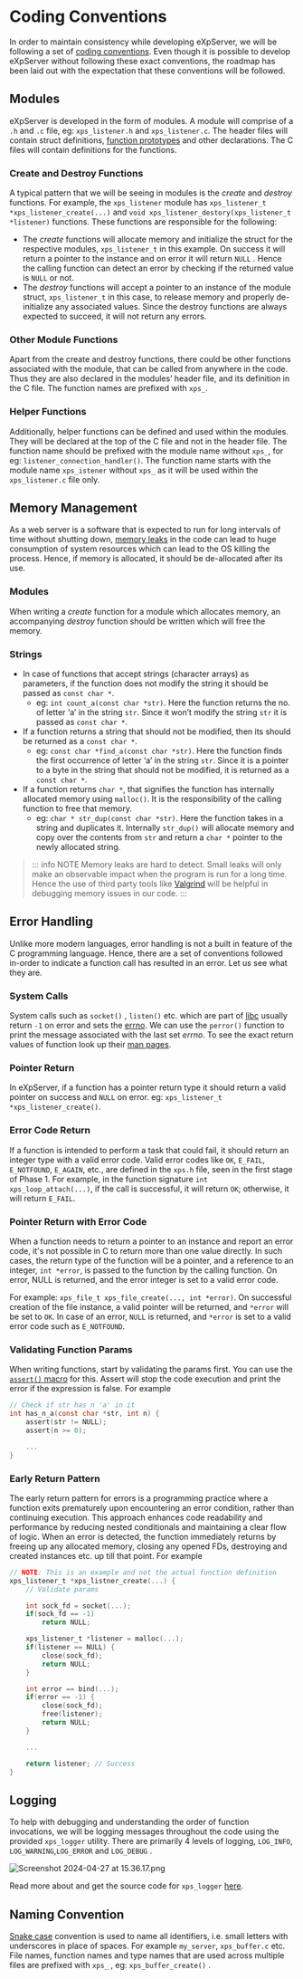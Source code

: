 # Coding Conventions

In order to maintain consistency while developing eXpServer, we will be following a set of [coding conventions](https://en.wikipedia.org/wiki/Coding_conventions). Even though it is possible to develop eXpServer without following these exact conventions, the roadmap has been laid out with the expectation that these conventions will be followed.

## Modules

eXpServer is developed in the form of modules. A module will comprise of a `.h` and `.c` file, eg: `xps_listener.h` and `xps_listener.c`. The header files will contain struct definitions, [function prototypes](https://en.wikipedia.org/wiki/Function_prototype) and other declarations. The C files will contain definitions for the functions.

### **Create and Destroy Functions**

A typical pattern that we will be seeing in modules is the _create_ and _destroy_ functions. For example, the `xps_listener` module has `xps_listener_t *xps_listener_create(...)` and `void xps_listener_destory(xps_listener_t *listener)` functions. These functions are responsible for the following:

- The _create_ functions will allocate memory and initialize the struct for the respective modules, `xps_listener_t` in this example. On success it will return a pointer to the instance and on error it will return `NULL` . Hence the calling function can detect an error by checking if the returned value is `NULL` or not.
- The _destroy_ functions will accept a pointer to an instance of the module struct, `xps_listener_t` in this case, to release memory and properly de-initialize any associated values. Since the destroy functions are always expected to succeed, it will not return any errors.

### **Other Module Functions**

Apart from the create and destroy functions, there could be other functions associated with the module, that can be called from anywhere in the code. Thus they are also declared in the modules’ header file, and its definition in the C file. The function names are prefixed with `xps_`.

### Helper Functions

Additionally, helper functions can be defined and used within the modules. They will be declared at the top of the C file and not in the header file. The function name should be prefixed with the module name without `xps_`, for eg: `listener_connection_handler()`. The function name starts with the module name `xps_istener` without `xps_` as it will be used within the `xps_listener.c` file only.

## Memory Management

As a web server is a software that is expected to run for long intervals of time without shutting down, [memory leaks](https://en.wikipedia.org/wiki/Memory_leak) in the code can lead to huge consumption of system resources which can lead to the OS killing the process. Hence, if memory is allocated, it should be de-allocated after its use.

### Modules

When writing a _create_ function for a module which allocates memory, an accompanying _destroy_ function should be written which will free the memory.

### Strings

- In case of functions that accept strings (character arrays) as parameters, if the function does not modify the string it should be passed as `const char *`.
  - eg: `int count_a(const char *str)`. Here the function returns the no. of letter ‘a’ in the string `str`. Since it won’t modify the string `str` it is passed as `const char *`.
- If a function returns a string that should not be modified, then its should be returned as a `const char *`.
  - eg: `const char *find_a(const char *str)`. Here the function finds the first occurrence of letter ‘a’ in the string `str`. Since it is a pointer to a byte in the string that should not be modified, it is returned as a `const char *`.
- If a function returns `char *`, that signifies the function has internally allocated memory using `malloc()`. It is the responsibility of the calling function to free that memory.
  - eg: `char * str_dup(const char *str)`. Here the function takes in a string and duplicates it. Internally `str_dup()` will allocate memory and copy over the contents from `str` and return a `char *` pointer to the newly allocated string.

> ::: info NOTE
> Memory leaks are hard to detect. Small leaks will only make an observable impact when the program is run for a long time. Hence the use of third party tools like [Valgrind](https://valgrind.org/) will be helpful in debugging memory issues in our code.
> :::

## Error Handling

Unlike more modern languages, error handling is not a built in feature of the C programming language. Hence, there are a set of conventions followed in-order to indicate a function call has resulted in an error. Let us see what they are.

### System Calls

System calls such as `socket()` , `listen()` etc. which are part of [libc](https://en.wikipedia.org/wiki/C_standard_library) usually return `-1` on error and sets the [errno](https://en.wikipedia.org/wiki/Errno.h). We can use the `perror()` function to print the message associated with the last set _errno_. To see the exact return values of function look up their [man pages](https://man7.org/).

### Pointer Return

In eXpServer, if a function has a pointer return type it should return a valid pointer on success and `NULL` on error. eg: `xps_listener_t *xps_listener_create()`.

### Error Code Return

If a function is intended to perform a task that could fail, it should return an integer type with a valid error code. Valid error codes like `OK`, `E_FAIL`, `E_NOTFOUND`, `E_AGAIN`, etc., are defined in the `xps.h` file, seen in the first stage of Phase 1. For example, in the function signature `int xps_loop_attach(...)`, if the call is successful, it will return `OK`; otherwise, it will return `E_FAIL`.

### Pointer Return with Error Code

When a function needs to return a pointer to an instance and report an error code, it's not possible in C to return more than one value directly. In such cases, the return type of the function will be a pointer, and a reference to an integer, `int *error`, is passed to the function by the calling function. On error, NULL is returned, and the error integer is set to a valid error code.

For example: `xps_file_t xps_file_create(..., int *error)`. On successful creation of the file instance, a valid pointer will be returned, and `*error` will be set to `OK`. In case of an error, `NULL` is returned, and `*error` is set to a valid error code such as `E_NOTFOUND`.

### Validating Function Params

When writing functions, start by validating the params first. You can use the [`assert()` macro](https://www.gnu.org/software/gawk/manual/html_node/Assert-Function.html) for this. Assert will stop the code execution and print the error if the expression is false. For example

```c
// Check if str has n 'a' in it
int has_n_a(const char *str, int n) {
	assert(str != NULL);
	assert(n >= 0);

	...
}
```

### Early Return Pattern

The early return pattern for errors is a programming practice where a function exits prematurely upon encountering an error condition, rather than continuing execution. This approach enhances code readability and performance by reducing nested conditionals and maintaining a clear flow of logic. When an error is detected, the function immediately returns by freeing up any allocated memory, closing any opened FDs, destroying and created instances etc. up till that point. For example

```c
// NOTE: This is an example and not the actual function definition
xps_listener_t *xps_listner_create(...) {
	// Validate params

	int sock_fd = socket(...);
	if(sock_fd == -1)
		return NULL;

	xps_listener_t *listener = malloc(...);
	if(listener == NULL) {
		close(sock_fd);
		return NULL;
	}

	int error == bind(...);
	if(error == -1) {
		close(sock_fd);
		free(listener);
		return NULL;
	}

	...

	return listener; // Success
}
```

## Logging

To help with debugging and understanding the order of function invocations, we will be logging messages throughout the code using the provided `xps_logger` utility. There are primarily 4 levels of logging, `LOG_INFO`, `LOG_WARNING`,`LOG_ERROR` and `LOG_DEBUG` .

![Screenshot 2024-04-27 at 15.36.17.png](/assets/resources/logs.png)

Read more about and get the source code for `xps_logger` [here](https://www.notion.so/xps_logger-9c8f4eb874ff4b0db31d2783197a7708?pvs=21).

## Naming Convention

[Snake case](https://en.wikipedia.org/wiki/Snake_case) convention is used to name all identifiers, i.e. small letters with underscores in place of spaces. For example `my_server`, `xps_buffer.c` etc. File names, function names and type names that are used across multiple files are prefixed with `xps_` , eg: `xps_buffer_create()` .
